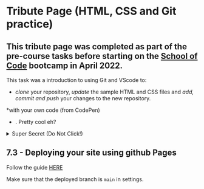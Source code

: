# Tribute Page (HTML, CSS and Git practice)

## This tribute page was completed as part of the pre-course tasks before starting on the [School of Code](https://www.schoolofcode.co.uk/) bootcamp in April 2022.

This task was a introduction to using Git and VScode to:

  * _clone_ your repository,  _update_ the sample HTML and CSS files and _add, commit and push_ your changes to the new repository.

  *with your own code (from CodePen) 

  * . Pretty cool eh?

<details>
  <summary>Super Secret (Do Not Click!)</summary>
  All of these steps have been covered in step 6 of your *learning journey* if you need any clues as to what to do maybe think about looking back at these resources 🤷
 
 Link to instructions on cloning:https://docs.github.com/en/repositories/creating-and-managing-repositories/cloning-a-repository
</details>

## 7.3 - Deploying your site using github Pages

Follow the guide [HERE](https://docs.github.com/en/pages/getting-started-with-github-pages/creating-a-github-pages-site)

Make sure that the deployed branch is `main` in settings.
